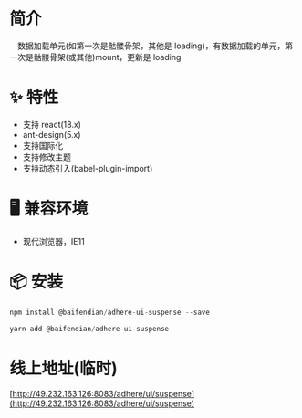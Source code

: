 # 简介
&ensp;&ensp;数据加载单元(如第一次是骷髅骨架，其他是 loading)，有数据加载的单元，第一次是骷髅骨架(或其他)mount，更新是 loading

# ✨ 特性
- 支持 react(18.x)
- ant-design(5.x)
- 支持国际化
- 支持修改主题
- 支持动态引入(babel-plugin-import)

# 🖥 兼容环境
- 现代浏览器，IE11

# 📦 安装
```javascript
npm install @baifendian/adhere-ui-suspense --save
``` 

```javascript
yarn add @baifendian/adhere-ui-suspense
```

# 线上地址(临时)
[http://49.232.163.126:8083/adhere/ui/suspense](http://49.232.163.126:8083/adhere/ui/suspense)

